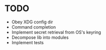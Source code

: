 # TODO

- Obey XDG config dir
- Command completion
- Implement secret retrieval from OS's keyring
- Decompose lib into modules
- Implement tests
